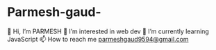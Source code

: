 # Parmesh-gaud-
👋 Hi, I’m PARMESH 👀 I’m interested in web dev 🌱 I’m currently learning JavaScript 📫 How to reach me parmeshgaud9594@gmail.com
